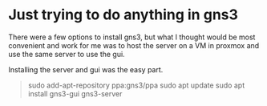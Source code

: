 # Just trying to do anything in gns3

There were a few options to install gns3, but what I thought would be most convenient and work for me was to host the server on a VM in proxmox and use the same server to use the gui. 

Installing the server and gui was the easy part. 

>sudo add-apt-repository ppa:gns3/ppa
sudo apt update
sudo apt install gns3-gui gns3-server
